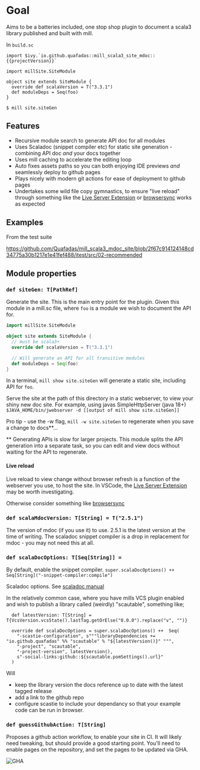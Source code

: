 # Goal

Aims to be a batteries included, one stop shop plugin to document a scala3 library published and built with mill.

In `build.sc`

```
import $ivy.`io.github.quafadas::mill_scala3_site_mdoc::{{projectVersion}}`

import millSite.SiteModule

object site extends SiteModule {
  override def scalaVersion = T("3.3.1")
  def moduleDeps = Seq(foo)
}

```

```console
$ mill site.siteGen
```


## Features

- Recursive module search to generate API doc for all modules
- Uses Scaladoc (snippet compiler etc) for static site generation - combining API doc _and_ your docs together
- Uses mill caching to accelerate the editing loop
- Auto fixes assets paths so you can both enjoying IDE previews _and_ seamlessly deploy to github pages
- Plays nicely with modern git actions for ease of deployment to github pages
- Undertakes some wild file copy gymnastics, to ensure "live reload" through something like the [Live Server Extension](https://marketplace.visualstudio.com/items?itemName=ritwickdey.LiveServer) or [browsersync](https://www.browsersync.io/) works as expected

## Examples

From the test suite

https://github.com/Quafadas/mill_scala3_mdoc_site/blob/2f67c914124148cd34775a30b1217e1e41fef488/itest/src/02-recommended



## Module properties

### `def siteGen: T[PathRef]`

Generate the site. This is the main entry point for the plugin. Given this module in a mill.sc file, where `foo` is a module we wish to document the API for.

```scala
import millSite.SiteModule

object site extends SiteModule {
  // must be scala3+
  override def scalaVersion = T("3.3.1")

  // Will generate an API for all transitive modules
  def moduleDeps = Seq(foo)
}
```
In a terminal, `mill show site.siteGen` will generate a static site, including API for `foo`.

Serve the site at the path of this directory in a static webserver, to view your shiny new doc site. For example, using javas SimpleHttpServer (java 18+)
```$JAVA_HOME/bin/jwebserver -d [[output of mill show site.siteGen]]```

Pro tip - use the -w flag, `mill -w site.siteGen` to regenerate when you save a change to docs**...

** Generating APIs is slow for larger projects. This module splits the API generation into a separate task, so you can edit and view docs without waiting for the API to regenerate.

#### Live reload
Live reload to view change without browser refresh is a function of the webserver you use, to host the site. In VSCode, the [Live Server Extension](https://marketplace.visualstudio.com/items?itemName=ritwickdey.LiveServer) may be worth investigating.

Otherwise consider something like [browsersync](https://www.browsersync.io/)


### `def scalaMdocVersion: T[String] = T("2.5.1")`

The version of mdoc (if you use it) to use. 2.5.1 is the latest version at the time of writing. The scaladoc snippet compiler is a drop in replacement for mdoc - you may not need this at all.

### `def scalaDocOptions: T[Seq[String]] = `

By default, enable the snippet compiler.
```super.scalaDocOptions() ++ Seq[String]("-snippet-compiler:compile")```

Scaladoc options. See
[scaladoc manual](https://docs.scala-lang.org/scala3/guides/scaladoc/index.html)

In the relatively common case, where you have mills VCS plugin enabled and wish to publish a library called (weirdly) "scautable", something like;

```
  def latestVersion: T[String] = T{VcsVersion.vcsState().lastTag.getOrElse("0.0.0").replace("v", "")}

  override def scalaDocOptions = super.scalaDocOptions() ++  Seq(
    "-scastie-configuration", s"""libraryDependencies += "io.github.quafadas" %% "scautable" % "${latestVersion()}" """,
    "-project", "scautable",
    "-project-version", latestVersion(),
    s"-social-links:github::${scautable.pomSettings().url}"
  )
```

Will

- keep the library version the docs reference up to date with the latest tagged release
- add a link to the github repo
- configure scastie to include your dependancy so that your example code can be run in browser.

### `def guessGithubAction: T[String]`

Proposes a github action workflow, to enable your site in CI. It will likely need tweaking, but should provide a good starting point. You'll need to enable pages on the repository, and set the pages to be updated via GHA.

![GHA](../images/GHA_setup.png)

